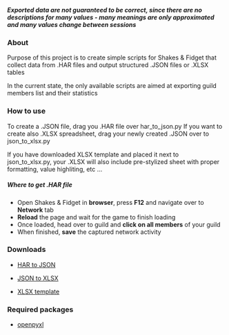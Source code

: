 ***Exported data are not guaranteed to be correct, since there are no descriptions for many values - many meanings are only approximated and many values change between sessions***

### About
Purpose of this project is to create simple scripts for Shakes & Fidget that collect data from .HAR files and output structured .JSON files or .XLSX tables

In the current state, the only available scripts are aimed at exporting guild members list and their statistics

### How to use
To create a .JSON file, drag you .HAR file over har_to_json.py
If you want to create also .XLSX spreadsheet, drag your newly created .JSON over to json_to_xlsx.py

If you have downloaded XLSX template and placed it next to json_to_xlsx.py, your .XLSX will also include pre-stylized sheet with proper formatting, value highliting, etc ...

##### Where to get .HAR file
- Open Shakes & Fidget in **browser**, press **F12** and navigate over to **Network** tab   
- **Reload** the page and wait for the game to finish loading   
- Once loaded, head over to guild and **click on all members** of your guild   
- When finished, **save** the captured network activity

### Downloads
- [HAR to JSON](https://raw.githubusercontent.com/HafisCZ/SF-Exporter/master/har_to_json.py)
- [JSON to XLSX](https://raw.githubusercontent.com/HafisCZ/SF-Exporter/master/json_to_xlsx.py)

- [XLSX template](https://raw.githubusercontent.com/HafisCZ/SF-Exporter/master/template.xlsx)

### Required packages
- [openpyxl](https://pypi.org/project/openpyxl/)
